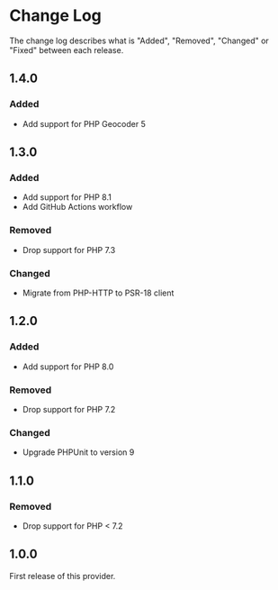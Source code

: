 # Change Log

The change log describes what is "Added", "Removed", "Changed" or "Fixed" between each release.

## 1.4.0

### Added

- Add support for PHP Geocoder 5

## 1.3.0

### Added

- Add support for PHP 8.1
- Add GitHub Actions workflow

### Removed

- Drop support for PHP 7.3

### Changed

- Migrate from PHP-HTTP to PSR-18 client

## 1.2.0

### Added

- Add support for PHP 8.0

### Removed

- Drop support for PHP 7.2

### Changed

- Upgrade PHPUnit to version 9

## 1.1.0

### Removed

- Drop support for PHP < 7.2

## 1.0.0

First release of this provider.
